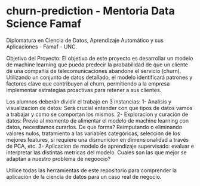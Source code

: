 # churn-prediction - Mentoria Data Science Famaf
Diplomatura en Ciencia de Datos, Aprendizaje Automático y sus Aplicaciones - Famaf - UNC.

Objetivo del Proyecto:
El objetivo de este proyecto es desarrollar un modelo de machine learning que pueda predecir la probabilidad de que un cliente de una compañía de telecomunicaciones abandone el servicio (churn). Utilizando un conjunto de datos detallado, el modelo identificará patrones y factores clave que contribuyen al churn, permitiendo a la empresa implementar estrategias proactivas para retener a sus clientes.

Los alumnos deberán dividir el trabajo en 3 instancias:
1- Analisis y visualizacion de datos: Será crucial entender con que tipos de datos vamos a trabajar y como se comportan los mismos. 
2- Exploracion y curación de datos: Previo al momento de alimentar el modelo de machine learning con datos, necesitamos curarlos. De que forma? Reimputando o eliminando valores nulos, tratamiento a las variables categóricas, seleccion de los mejores features, si requiere una dismunicion en dimensionalidad a través de PCA, etc. 
3- Aplicacion de modelo de aprendizaje supervisado: evaluar e interpretar las distintas metricas del modelo. Cuales son las que mejor se adaptan a nuestro problema de negoocio?
      
Utilice todas las herramientas de este repositorio para comprender la aplicacion de la ciencia de datos para un caso real de negocio.
